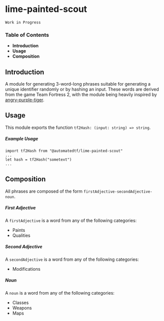 # lime-painted-scout
`Work in Progress`

### **Table of Contents**
- **Introduction**
- **Usage**
- **Composition**

## Introduction

A module for generating 3-word-long phrases suitable for generating a unique identifier randomly or by hashing an input. These words are derived from the game Team Fortress 2, with the module being heavily inspired by [angry-purple-tiger](https://github.com/helium/angry-purple-tiger).

## Usage
This module exports the function `tf2Hash: (input: string) => string`.

##### Example Usage
```
import tf2Hash from "@automatedtf/lime-painted-scout"
...
let hash = tf2Hash("sometext")
...
```

## Composition
All phrases are composed of the form `firstAdjective-secondAdjective-noun`.

##### First Adjective
A `firstAdjective` is a word from any of the following categories:
- Paints
- Qualities

##### Second Adjective
A `secondAdjective` is a word from any of the following categories:
- Modifications

##### Noun
A `noun` is a word from any of the following categories:
- Classes
- Weapons
- Maps